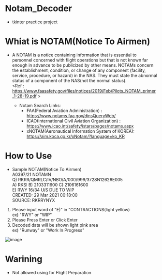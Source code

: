 # Notam_Decoder
 * tkinter practice project
# Whiat is NOTAM(Notice To Airmen)
 * A NOTAM is a notice containing information that is essential to
   personnel concerned with flight operations but that is not
   known far enough in advance to be publicized by other means.
   NOTAMs concern the establishment, condition, or change of any
   component (facility, service, procedure, or hazard) in the NAS.
   They must state the abnormal status of a component of the NAS(not the normal status).  
   <Ref : https://www.faasafety.gov/files/notices/2019/Feb/Pilots_NOTAM_primer_1-28-19.pdf >
   
   * Notam Search Links: 
     - FAA(Federal Aviation Administration) : https://www.notams.faa.gov/dinsQueryWeb/
     - ICAO(International Civil Aviation Organization) : https://www.icao.int/safety/istars/pages/notams.aspx
     - xNOTAM(Aeronautical Information System of KOREA): https://aim.koca.go.kr/xNotam/?language=ko_KR

# How to Use
 * Sample NOTAM(Notice To Airmen)  
 A0397/21 NOTAMN   
 Q) RKRR/QMRLC/IV/NBO/A/000/999/3728N12626E005  
 A) RKSI B) 2103311600 C) 2106161600  
 E) RWY 16/34 U/S DUE TO WIP  
 CREATED: 29 Mar 2021 00:18:00   
 SOURCE: RKRRYNYX  
 
 1. Please input word of "E)" in "CONTRACTIONS(light yellow)  
    ex) "RWY" or "WIP"
 2. Please Press Enter or Click Enter
 3. Decoded data will be shown light pink area  
    ex) "Runway" or "Work In Progress"
    
   ![image](https://user-images.githubusercontent.com/85727063/122319832-26cf6900-cf5c-11eb-954e-24bdc624edc9.png)

   
# Warining
 * Not allowed using for Flight Preparation
